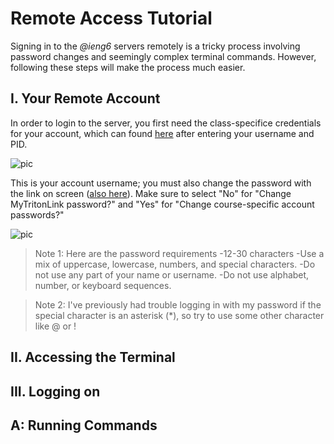 # Remote Access Tutorial

Signing in to the *@ieng6* servers remotely is a tricky process involving password changes and seemingly complex terminal commands.
However, following these steps will make the process much easier.

## I. Your Remote Account
In order to login to the server, you first need the class-specifice credentials for your account, which can found [here](https://sdacs.ucsd.edu/~icc/index.php) after entering your username and PID.

![pic]()

This is your account username; you must also change the password with the link on screen ([also here](https://sdacs.ucsd.edu/~icc/password.php)). Make sure to select "No" for "Change MyTritonLink password?" and "Yes" for "Change course-specific account passwords?"

![pic]()

>Note 1: Here are the password requirements
> -12-30 characters
> -Use a mix of uppercase, lowercase, numbers, and special characters.
> -Do not use any part of your name or username.
> -Do not use alphabet, number, or keyboard sequences.

>Note 2: I've previously had trouble logging in with my password if the special character is an asterisk (\*), so try to use some other character like @ or !
## II. Accessing the Terminal

## III. Logging on
## A: Running Commands
